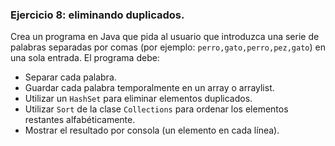 ### Ejercicio 8: eliminando duplicados.

Crea un programa en Java que pida al usuario que introduzca una serie de palabras separadas por comas (por ejemplo: `perro,gato,perro,pez,gato`) en una sola entrada. El programa debe:
- Separar cada palabra.
- Guardar cada palabra temporalmente en un array o arraylist.
- Utilizar un `HashSet` para eliminar elementos duplicados.
- Utilizar `Sort` de la clase `Collections` para ordenar los elementos restantes alfabéticamente.
- Mostrar el resultado por consola (un elemento en cada línea).
